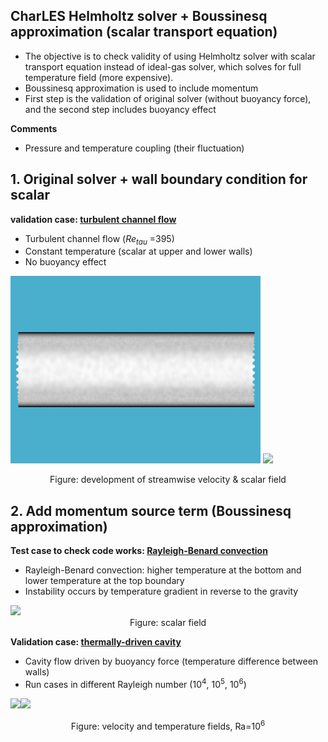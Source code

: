 CharLES Helmholtz solver + Boussinesq approximation 
(scalar transport equation)
----
- The objective is to check validity of using Helmholtz solver with scalar transport equation instead of ideal-gas solver, which solves for full temperature field (more expensive). 
- Boussinesq approximation is used to include momentum 
- First step is the validation of original solver (without buoyancy force), and the second step includes buoyancy effect

**Comments**

- Pressure and temperature coupling (their fluctuation)


## 1. Original solver + wall boundary condition for scalar

**validation case: [turbulent channel flow](channel_flow/)**

- Turbulent channel flow (*Re<sub>tau</sub>* =395)
- Constant temperature (scalar at upper and lower walls)
- No buoyancy effect

<img src="channel_flow/images/animation_U.gif" title="Development of streamwise velocity" width=400> <img src="channel_flow/images/animation_CT.gif" width=400>

<center>Figure: development of streamwise velocity & scalar field</center>



## 2. Add momentum source term (Boussinesq approximation)

**Test case to check code works: [Rayleigh-Benard convection](Rayleigh-Benard/)**

- Rayleigh-Benard convection: higher temperature at the bottom and lower temperature at the top boundary
- Instability occurs by temperature gradient in reverse to the gravity

<img src="Rayleigh-Benard/images/animation.gif" width=400>

<center>Figure: scalar field</center>



**Validation case: [thermally-driven cavity](cavity/)**

- Cavity flow driven by buoyancy force (temperature difference between walls)
- Run cases in different Rayleigh number (10<sup>4</sup>, 10<sup>5</sup>, 10<sup>6</sup>)

<img src="cavity/images/animation_U.gif" width=400><img src="cavity/images/animation_T.gif" width=400>

<center>Figure: velocity and temperature fields, Ra=10<sup>6</sup></center>



